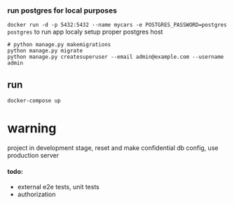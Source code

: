 ### run postgres for local purposes 
 `docker run -d -p 5432:5432 --name mycars -e POSTGRES_PASSWORD=postgres postgres`
to run  app localy setup proper postgres host

```
# python manage.py makemigrations
python manage.py migrate
python manage.py createsuperuser --email admin@example.com --username admin
```

## run
`docker-compose up`

# warning
project in development stage, reset and make confidential db config, use production server


#### todo:
- external e2e tests, unit tests
- authorization


 
